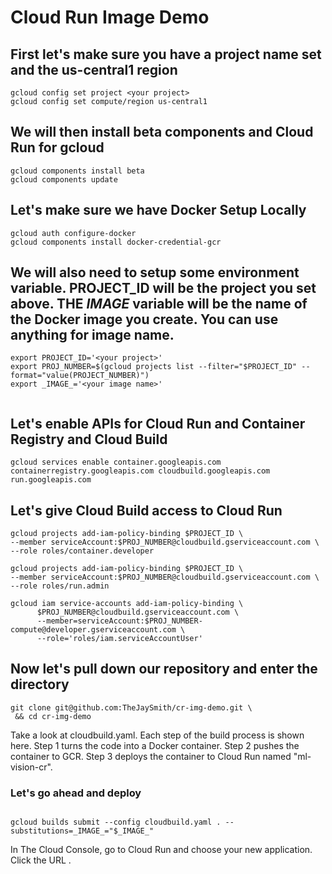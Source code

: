 # Cloud Run Image Demo

## First let's make sure you have a project name set and the us-central1 region

```
gcloud config set project <your project>
gcloud config set compute/region us-central1
```

## We will then install beta components and Cloud Run for gcloud
```
gcloud components install beta
gcloud components update
```

## Let's make sure we have Docker Setup Locally
```
gcloud auth configure-docker
gcloud components install docker-credential-gcr
```


## We will also need to setup some environment variable. PROJECT_ID will be the project you set above. THE _IMAGE_ variable will be the name of the Docker image you create. You can use anything for image name.

```
export PROJECT_ID='<your project>'
export PROJ_NUMBER=$(gcloud projects list --filter="$PROJECT_ID" --format="value(PROJECT_NUMBER)")
export _IMAGE_='<your image name>'


```

## Let's enable APIs for Cloud Run and Container Registry and Cloud Build

```
gcloud services enable container.googleapis.com containerregistry.googleapis.com cloudbuild.googleapis.com run.googleapis.com
```

## Let's give Cloud Build access to Cloud Run 

```
gcloud projects add-iam-policy-binding $PROJECT_ID \
--member serviceAccount:$PROJ_NUMBER@cloudbuild.gserviceaccount.com \
--role roles/container.developer

gcloud projects add-iam-policy-binding $PROJECT_ID \
--member serviceAccount:$PROJ_NUMBER@cloudbuild.gserviceaccount.com \
--role roles/run.admin

gcloud iam service-accounts add-iam-policy-binding \
      $PROJ_NUMBER@cloudbuild.gserviceaccount.com \
      --member=serviceAccount:$PROJ_NUMBER-compute@developer.gserviceaccount.com \
      --role='roles/iam.serviceAccountUser'

```


## Now let's pull down our repository and enter the directory

```
git clone git@github.com:TheJaySmith/cr-img-demo.git \
 && cd cr-img-demo
```


Take a look at cloudbuild.yaml. Each step of the build process is shown here. Step 1 turns the code into a Docker container. Step 2 pushes the container to GCR. Step 3 deploys the container to Cloud Run named "ml-vision-cr".

### Let's go ahead and deploy 


```

gcloud builds submit --config cloudbuild.yaml . --substitutions=_IMAGE_="$_IMAGE_"
```

In The Cloud Console, go to Cloud Run and choose your new application. Click the URL . 

